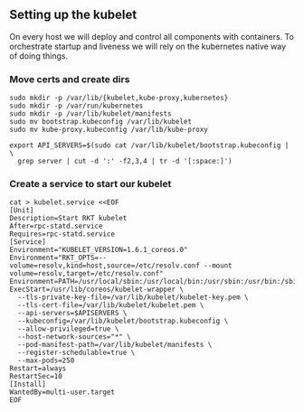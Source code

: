 ## Setting up the kubelet

On every host we will deploy and control all components with containers.
To orchestrate startup and liveness we will rely on the kubernetes native way of
doing things.

### Move certs and create dirs

```
sudo mkdir -p /var/lib/{kubelet,kube-proxy,kubernetes}
sudo mkdir -p /var/run/kubernetes
sudo mkdir -p /var/lib/kubelet/manifests
sudo mv bootstrap.kubeconfig /var/lib/kubelet
sudo mv kube-proxy.kubeconfig /var/lib/kube-proxy
```

```
export API_SERVERS=$(sudo cat /var/lib/kubelet/bootstrap.kubeconfig | \
  grep server | cut -d ':' -f2,3,4 | tr -d '[:space:]')
```

### Create a service to start our kubelet

```
cat > kubelet.service <<EOF
[Unit]
Description=Start RKT kubelet
After=rpc-statd.service
Requires=rpc-statd.service
[Service]
Environment="KUBELET_VERSION=1.6.1_coreos.0"
Environment="RKT_OPTS=--volume=resolv,kind=host,source=/etc/resolv.conf --mount volume=resolv,target=/etc/resolv.conf"
Environment=PATH=/usr/local/sbin:/usr/local/bin:/usr/sbin:/usr/bin:/sbin:/bin:/opt/bin:/usr/share/oem/bin
ExecStart=/usr/lib/coreos/kubelet-wrapper \
  --tls-private-key-file=/var/lib/kubelet/kubelet-key.pem \
  --tls-cert-file=/var/lib/kubelet/kubelet.pem \
  --api-servers=$APISERVERS \
  --kubeconfig=/var/lib/kubelet/bootstrap.kubeconfig \
  --allow-privileged=true \
  --host-network-sources="*" \
  --pod-manifest-path=/var/lib/kubelet/manifests \
  --register-schedulable=true \
  --max-pods=250
Restart=always
RestartSec=10
[Install]
WantedBy=multi-user.target
EOF
```
